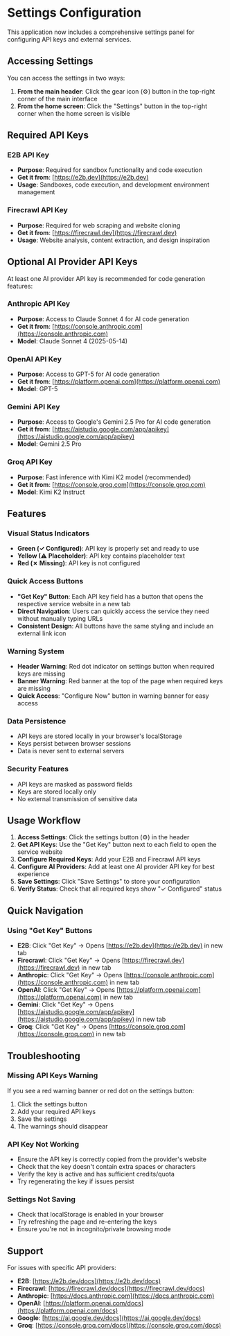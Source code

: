 # Settings Configuration

This application now includes a comprehensive settings panel for configuring API keys and external services.

## Accessing Settings

You can access the settings in two ways:

1. **From the main header**: Click the gear icon (⚙️) button in the top-right corner of the main interface
2. **From the home screen**: Click the "Settings" button in the top-right corner when the home screen is visible

## Required API Keys

### E2B API Key
- **Purpose**: Required for sandbox functionality and code execution
- **Get it from**: [https://e2b.dev](https://e2b.dev)
- **Usage**: Sandboxes, code execution, and development environment management

### Firecrawl API Key
- **Purpose**: Required for web scraping and website cloning
- **Get it from**: [https://firecrawl.dev](https://firecrawl.dev)
- **Usage**: Website analysis, content extraction, and design inspiration

## Optional AI Provider API Keys

At least one AI provider API key is recommended for code generation features:

### Anthropic API Key
- **Purpose**: Access to Claude Sonnet 4 for AI code generation
- **Get it from**: [https://console.anthropic.com](https://console.anthropic.com)
- **Model**: Claude Sonnet 4 (2025-05-14)

### OpenAI API Key
- **Purpose**: Access to GPT-5 for AI code generation
- **Get it from**: [https://platform.openai.com](https://platform.openai.com)
- **Model**: GPT-5

### Gemini API Key
- **Purpose**: Access to Google's Gemini 2.5 Pro for AI code generation
- **Get it from**: [https://aistudio.google.com/app/apikey](https://aistudio.google.com/app/apikey)
- **Model**: Gemini 2.5 Pro

### Groq API Key
- **Purpose**: Fast inference with Kimi K2 model (recommended)
- **Get it from**: [https://console.groq.com](https://console.groq.com)
- **Model**: Kimi K2 Instruct

## Features

### Visual Status Indicators
- **Green (✓ Configured)**: API key is properly set and ready to use
- **Yellow (⚠ Placeholder)**: API key contains placeholder text
- **Red (✗ Missing)**: API key is not configured

### Quick Access Buttons
- **"Get Key" Button**: Each API key field has a button that opens the respective service website in a new tab
- **Direct Navigation**: Users can quickly access the service they need without manually typing URLs
- **Consistent Design**: All buttons have the same styling and include an external link icon

### Warning System
- **Header Warning**: Red dot indicator on settings button when required keys are missing
- **Banner Warning**: Red banner at the top of the page when required keys are missing
- **Quick Access**: "Configure Now" button in warning banner for easy access

### Data Persistence
- API keys are stored locally in your browser's localStorage
- Keys persist between browser sessions
- Data is never sent to external servers

### Security Features
- API keys are masked as password fields
- Keys are stored locally only
- No external transmission of sensitive data

## Usage Workflow

1. **Access Settings**: Click the settings button (⚙️) in the header
2. **Get API Keys**: Use the "Get Key" button next to each field to open the service website
3. **Configure Required Keys**: Add your E2B and Firecrawl API keys
4. **Configure AI Providers**: Add at least one AI provider API key for best experience
5. **Save Settings**: Click "Save Settings" to store your configuration
6. **Verify Status**: Check that all required keys show "✓ Configured" status

## Quick Navigation

### Using "Get Key" Buttons
- **E2B**: Click "Get Key" → Opens [https://e2b.dev](https://e2b.dev) in new tab
- **Firecrawl**: Click "Get Key" → Opens [https://firecrawl.dev](https://firecrawl.dev) in new tab
- **Anthropic**: Click "Get Key" → Opens [https://console.anthropic.com](https://console.anthropic.com) in new tab
- **OpenAI**: Click "Get Key" → Opens [https://platform.openai.com](https://platform.openai.com) in new tab
- **Gemini**: Click "Get Key" → Opens [https://aistudio.google.com/app/apikey](https://aistudio.google.com/app/apikey) in new tab
- **Groq**: Click "Get Key" → Opens [https://console.groq.com](https://console.groq.com) in new tab

## Troubleshooting

### Missing API Keys Warning
If you see a red warning banner or red dot on the settings button:
1. Click the settings button
2. Add your required API keys
3. Save the settings
4. The warnings should disappear

### API Key Not Working
- Ensure the API key is correctly copied from the provider's website
- Check that the key doesn't contain extra spaces or characters
- Verify the key is active and has sufficient credits/quota
- Try regenerating the key if issues persist

### Settings Not Saving
- Check that localStorage is enabled in your browser
- Try refreshing the page and re-entering the keys
- Ensure you're not in incognito/private browsing mode

## Support

For issues with specific API providers:
- **E2B**: [https://e2b.dev/docs](https://e2b.dev/docs)
- **Firecrawl**: [https://firecrawl.dev/docs](https://firecrawl.dev/docs)
- **Anthropic**: [https://docs.anthropic.com](https://docs.anthropic.com)
- **OpenAI**: [https://platform.openai.com/docs](https://platform.openai.com/docs)
- **Google**: [https://ai.google.dev/docs](https://ai.google.dev/docs)
- **Groq**: [https://console.groq.com/docs](https://console.groq.com/docs)